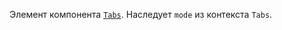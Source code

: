 Элемент компонента [`Tabs`](https://inomdzhon.github.io/test-action-for-forked-rep/#/Tabs). Наследует `mode` из контекста `Tabs`.
